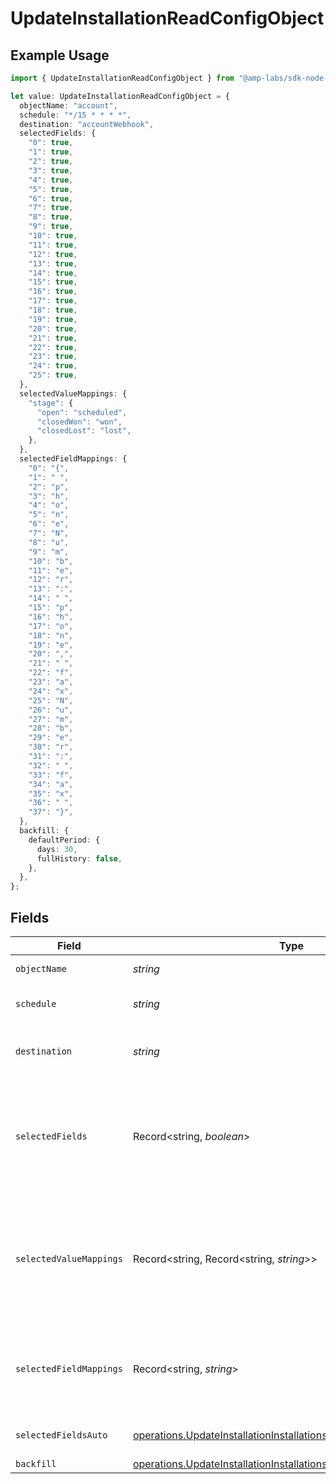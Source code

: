 # UpdateInstallationReadConfigObject

## Example Usage

```typescript
import { UpdateInstallationReadConfigObject } from "@amp-labs/sdk-node-platform/models/operations";

let value: UpdateInstallationReadConfigObject = {
  objectName: "account",
  schedule: "*/15 * * * *",
  destination: "accountWebhook",
  selectedFields: {
    "0": true,
    "1": true,
    "2": true,
    "3": true,
    "4": true,
    "5": true,
    "6": true,
    "7": true,
    "8": true,
    "9": true,
    "10": true,
    "11": true,
    "12": true,
    "13": true,
    "14": true,
    "15": true,
    "16": true,
    "17": true,
    "18": true,
    "19": true,
    "20": true,
    "21": true,
    "22": true,
    "23": true,
    "24": true,
    "25": true,
  },
  selectedValueMappings: {
    "stage": {
      "open": "scheduled",
      "closedWon": "won",
      "closedLost": "lost",
    },
  },
  selectedFieldMappings: {
    "0": "{",
    "1": " ",
    "2": "p",
    "3": "h",
    "4": "o",
    "5": "n",
    "6": "e",
    "7": "N",
    "8": "u",
    "9": "m",
    "10": "b",
    "11": "e",
    "12": "r",
    "13": ":",
    "14": " ",
    "15": "p",
    "16": "h",
    "17": "o",
    "18": "n",
    "19": "e",
    "20": ",",
    "21": " ",
    "22": "f",
    "23": "a",
    "24": "x",
    "25": "N",
    "26": "u",
    "27": "m",
    "28": "b",
    "29": "e",
    "30": "r",
    "31": ":",
    "32": " ",
    "33": "f",
    "34": "a",
    "35": "x",
    "36": " ",
    "37": "}",
  },
  backfill: {
    defaultPeriod: {
      days: 30,
      fullHistory: false,
    },
  },
};
```

## Fields

| Field                                                                                                                                                                             | Type                                                                                                                                                                              | Required                                                                                                                                                                          | Description                                                                                                                                                                       | Example                                                                                                                                                                           |
| --------------------------------------------------------------------------------------------------------------------------------------------------------------------------------- | --------------------------------------------------------------------------------------------------------------------------------------------------------------------------------- | --------------------------------------------------------------------------------------------------------------------------------------------------------------------------------- | --------------------------------------------------------------------------------------------------------------------------------------------------------------------------------- | --------------------------------------------------------------------------------------------------------------------------------------------------------------------------------- |
| `objectName`                                                                                                                                                                      | *string*                                                                                                                                                                          | :heavy_check_mark:                                                                                                                                                                | The name of the object to read from.                                                                                                                                              | account                                                                                                                                                                           |
| `schedule`                                                                                                                                                                        | *string*                                                                                                                                                                          | :heavy_check_mark:                                                                                                                                                                | The schedule for reading the object, in cron syntax.                                                                                                                              | */15 * * * *                                                                                                                                                                      |
| `destination`                                                                                                                                                                     | *string*                                                                                                                                                                          | :heavy_check_mark:                                                                                                                                                                | The name of the destination that the result should be sent to.                                                                                                                    | accountWebhook                                                                                                                                                                    |
| `selectedFields`                                                                                                                                                                  | Record<string, *boolean*>                                                                                                                                                         | :heavy_check_mark:                                                                                                                                                                | This is a map of field names to booleans indicating whether they should be read. If a field is already included in `selectedFieldMappings`, it does not need to be included here. | { phone: true, fax: true }                                                                                                                                                        |
| `selectedValueMappings`                                                                                                                                                           | Record<string, Record<string, *string*>>                                                                                                                                          | :heavy_minus_sign:                                                                                                                                                                | This is a map of field names to their value mappings.                                                                                                                             | {<br/>"stage": {<br/>"open": "scheduled",<br/>"closedWon": "won",<br/>"closedLost": "lost"<br/>}<br/>}                                                                            |
| `selectedFieldMappings`                                                                                                                                                           | Record<string, *string*>                                                                                                                                                          | :heavy_check_mark:                                                                                                                                                                | This is a map of mapToNames to field names. (A mapTo name is the name the builder wants to map a field to when it lands in their destination.)                                    | { phoneNumber: phone, faxNumber: fax }                                                                                                                                            |
| `selectedFieldsAuto`                                                                                                                                                              | [operations.UpdateInstallationInstallationsSelectedFieldsAutoConfig](../../models/operations/updateinstallationinstallationsselectedfieldsautoconfig.md)                          | :heavy_minus_sign:                                                                                                                                                                | If selectedFieldsAuto is set to all, all fields will be read.                                                                                                                     |                                                                                                                                                                                   |
| `backfill`                                                                                                                                                                        | [operations.UpdateInstallationInstallationsBackfillConfig](../../models/operations/updateinstallationinstallationsbackfillconfig.md)                                              | :heavy_minus_sign:                                                                                                                                                                | N/A                                                                                                                                                                               |                                                                                                                                                                                   |